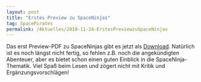 ```yaml
---
layout: post
title: "Erstes Preview zu SpaceNinjas"
tag: SpacePirates
permalink: /Aktuelles/2010-11-24-ErstesPreviewzuSpaceNinjas
---
```


Das erst Preview-PDF zu SpaceNinjas gibt es jetzt als [Download](https://spacepirates.jcgames.de/Publikationen/). Natürlich ist es noch längst nicht fertig, so fehlen z.B. noch die angekündigten Abenteuer, aber es bietet schon einen guten Einblick in die SpaceNinja-Thematik. Viel Spaß beim Lesen und zögert nicht mit Kritik und Ergänzungsvorschlägen!
